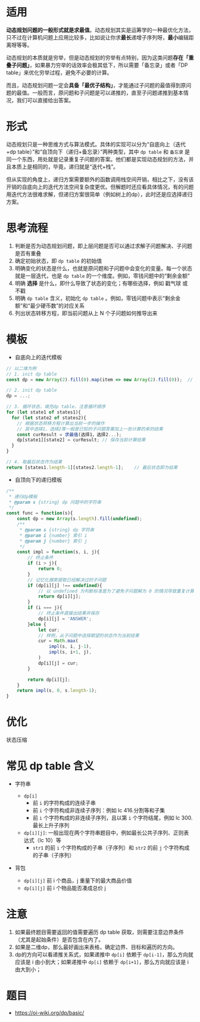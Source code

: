 # 适用

**动态规划问题的一般形式就是求最值**。动态规划其实是运筹学的一种最优化方法，只不过在计算机问题上应用比较多，比如说让你求**最长**递增子序列呀，**最小**编辑距离呀等等。

动态规划的本质就是穷举，但是动态规划的穷举有点特别，因为这类问题**存在「重叠子问题」**，如果暴力穷举的话效率会极其低下，所以需要「备忘录」或者「DP table」来优化穷举过程，避免不必要的计算。

而且，动态规划问题一定会**具备「最优子结构」**，才能通过子问题的最值得到原问题的最值。一般而言，原问题和子问题是可以递推的，直至子问题递推到基本情况，我们可以直接给出答案。


# 形式

动态规划只是一种思维方式与算法模式。具体的实现可以分为“自底向上（迭代+dp table）”和“自顶向下（递归+备忘录）”两种类型，其中 `dp table` 和 `备忘录` 是同一个东西，用处就是记录重复子问题的答案。他们都是实现动态规划的方法，并且本质上是相同的，毕竟，递归就是“迭代+栈”。

但从实现的角度上，递归方案需要额外的函数调用栈空间开销，相比之下，没有该开销的自底向上的迭代方法空间复杂度更优。但解题时还应看具体情况，有的问题用迭代方法很难求解，但递归方案很简单（例如树上的dp），此时还是应选择递归方案。


# 思考流程

1. 判断是否为动态规划问题，即上层问题是否可以通过求解子问题解决、子问题是否有重叠
2. 确定初始状态，即 `dp table` 的初始值
3. 明确变化的状态是什么，也就是原问题和子问题中会变化的变量。每一个状态就是一层迭代，也是 `dp table` 的一个维度。例如，零钱问题中的“剩余金额”
4. 明确 **选择** 是什么，即什么导致了状态的变化；有哪些选择，例如 戳气球 或 不戳
5. 明确 `dp table` 含义，初始化 `dp table` 。例如，零钱问题中表示“剩余金额”和“最少硬币数”的对应关系
6. 列出状态转移方程，即当前问题从上 N 个子问题如何推导出来


# 模板

- 自底向上的迭代模板
```javascript
// 以二维为例
// 1. init dp table
const dp = new Array(2).fill(0).map(item => new Array(2).fill(0));	// 注意不能直接new Array(2).fill(new Array(2))，js的问题

// 2. init dp table
dp = ...;

// 3. 循环状态，填充dp table，注意循环顺序
for (let state1 of states1){
  for (let state2 of states2){
    // 根据状态转移方程计算出当前一步的操作
    // 其中选择1、选择2等一般是已知的子问题答案加上一些计算的来的结果
  	const curResult = 求最值(选择1，选择2...);	
    dp[state1][state2] = curResult;	// 保存当前计算结果
  }
}

// 4. 取最后状态作为结果
return [states1.length-1][states2.length-1];	// 最后状态即为结果
```


- 自顶向下的递归模板
```javascript
/**
 * 递归dp模板
 * @param s {string} dp 问题中的字符串
 */
const func = function(s){
    const dp = new Array(s.length).fill(undefined);
    /**
     * @param s {string} dp 字符串
     * @param i {number} 索引 i
     * @param j {number} 索引 j
     */
    const impl = function(s, i, j){
        // 终止条件
        if (i > j){
            return 0;
        }
        // 记忆化搜索提取已经解决过的子问题
        if (dp[i][j] !== undefined){
            // 以 undefined 为判断标准是为了避免子问题解为 0 的情况导致重复计算
            return dp[i][j];
        }
        if (i === j){
            // 终止条件直接出结果并保存
            dp[i][j] = 'ANSWER';
        }else {
            let cur;
            // 样例，从子问题中选择期望的状态作为当前结果
            cur = Math.max(
                impl(s, i, j-1),
                impl(s, i+1, j),
            )
            dp[i][j] = cur;
        }

        return dp[i][j];
    }
    return impl(s, 0, s.length-1);
}
```


# 优化
状态压缩


# 常见 dp table 含义

- 字符串
   - `dp[i]`
      - 前 `i` 的字符构成的连续子串
      - 前 `i` 个字符构成非连续子序列：例如 lc 416.分割等和子集
      - 前 `i` 个字符构成的非连续子序列，且以第 `i` 个字符结尾，例如 lc 300.最长上升子序列
   - `dp[i][j]`: 一般出现在两个字符串题目中，例如最长公共子序列、正则表达式（lc 10）等
     - `str1` 的前 `i` 个字符构成的子串（子序列）和 `str2` 的前 `j` 个字符构成的子串（子序列）

- 背包
   - `dp[i][j]` 前 i 个商品，j 重量下的最大商品价值
   - `dp[i][j]` 前 i 个物品能否凑成总价 j

# 注意

1. 如果最终题目需要返回的值需要遍历 dp table 获取，则需要注意边界条件（尤其是起始条件）是否包含在内了。
2. 如果是二维dp，那么最好画出来表格，确定边界、目标和遍历的方向。
3. dp的方向可以看递推关系式，如果递推中 `dp[i]` 依赖于 `dp[i-1]`，那么方向就应该是 i 由小到大；如果递推中 `dp[i]` 依赖于 `dp[i+1]`，那么方向就应该是 i 由大到小；

# 题目

- https://oi-wiki.org/dp/basic/